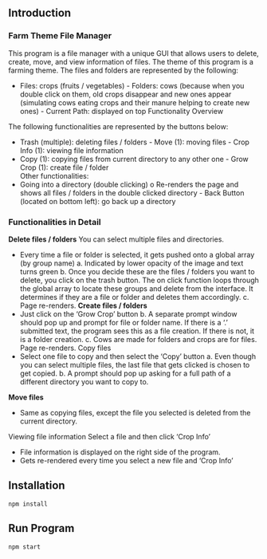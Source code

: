 ## Introduction
### Farm Theme File Manager

This program is a file manager with a unique GUI that allows users to delete, create, move, and view information of files. The theme of this program is a farming theme. The files and folders are represented by the following:  
- Files: crops (fruits / vegetables)  - Folders: cows (because when you double click on them, old crops disappear and new ones appear (simulating cows eating crops and their manure helping to create new ones) - Current Path: displayed on top 
Functionality Overview 
 
The following functionalities are represented by the buttons below: 
- Trash (multiple): deleting files / folders  - Move (1): moving files  - Crop Info (1): viewing file information  
- Copy (1): copying files from current directory to any other one - Grow Crop (1):  create file / folder  
Other functionalities: 
- Going into a directory (double clicking) o Re-renders the page and shows all files / folders in the double clicked directory -  Back Button (located on bottom left): go back up a directory 
 
### Functionalities in Detail
 
**Delete files / folders**
You can select multiple files and directories. 
- Every time a file or folder is selected, it gets pushed onto a global array (by group name) a. Indicated by lower opacity of the image and text turns green b. Once you decide these are the files / folders you want to delete, you click on the trash button. The on click function loops through the global array to locate these groups and delete from the interface. It determines if they are a file or folder and deletes them accordingly. c. Page re-renders. 
**Create files / folders**
- Just click on the ‘Grow Crop’ button b. A separate prompt window should pop up and prompt for file or folder name. If there is a ‘.’ submitted text, the program sees this as a file creation. If there is not, it is a folder creation.  c. Cows are made for folders and crops are for files. Page re-renders. 
Copy files  
- Select one file to copy and then select the ‘Copy’ button  a. Even though you can select multiple files, the last file that gets clicked is chosen to get copied.  b. A prompt should pop up asking for a full path of a different directory you want to copy to. 
 
**Move files**
- Same as copying files, except the file you selected is deleted from the current directory. 
 
Viewing file information 
Select a file and then click ‘Crop Info’ 
- File information is displayed on the right side of the program.
- Gets re-rendered every time you select a new file and ‘Crop Info’ 

## Installation

`npm install`

## Run Program

`npm start`
